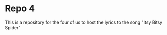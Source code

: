 # Repo 4

This is a repository for the four of us to host the lyrics to the song "Itsy Bitsy Spider"
